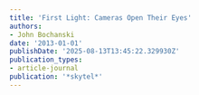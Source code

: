 ```yaml
---
title: 'First Light: Cameras Open Their Eyes'
authors:
- John Bochanski
date: '2013-01-01'
publishDate: '2025-08-13T13:45:22.329930Z'
publication_types:
- article-journal
publication: '*skytel*'
---
```


